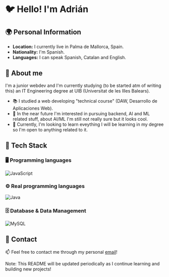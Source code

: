 # 🐦 Hello! I'm Adrián

## 🌍 Personal Information
- **Location:** I currently live in Palma de Mallorca, Spain.
- **Nationality:** I'm Spanish.
- **Languages:** I can speak Spanish, Catalan and English.

## 🔎 About me
I'm a junior webdev and I'm currently studying (to be started atm of writing this) an IT Engineering degree at UIB (Universitat de les Illes Balears).

- 📚 I studied a web developing "technical course" (DAW, Desarrollo de Aplicaciones Web).
- 🔭 In the near future I'm interested in pursuing backend, AI and ML related stuff, about AI/ML I'm still not really sure but it looks cool. 
- 🌱 Currently, I'm looking to learn eveything I will be learning in my degree so I'm open to anything related to it.

## 🚀 Tech Stack  

### 🖥️ Programming languages  
![JavaScript](https://img.shields.io/badge/JavaScript-F7DF1E?style=for-the-badge&logo=javascript&logoColor=black)

### ⚙️ Real programming languages   
![Java](https://img.shields.io/badge/Java-007396?style=for-the-badge&logo=java&logoColor=white)

### 🗄️ Database & Data Management  
![MySQL](https://img.shields.io/badge/MySQL-4479A1?style=for-the-badge&logo=mysql&logoColor=white)

## 🧾 Contact
📫 Feel free to contact me through my personal [email](mailto:adriancalagamba@gmail.com)!

Note: This README will be updated periodically as I continue learning and building new projects!

